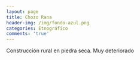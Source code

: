 ```yaml
---
layout: page
title: Chozo Rana
header-img: /img/fondo-azul.png
categories: Etnográfico
comments: 'true'
---
```



Construcción rural en piedra seca. Muy deteriorado

<div class="photos">
</div>
